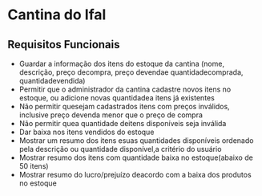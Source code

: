 # Cantina do Ifal

## Requisitos Funcionais

<ul>
  <li>Guardar a informação dos itens do estoque da cantina (nome, descrição, preço decompra, preço devendae
quantidadecomprada, quantidadevendida)</li>
  <li>Permitir que o administrador da cantina cadastre novos itens no estoque, ou adicione novas quantidadea itens já
existentes</li>
  <li>Não permitir quesejam cadastrados itens com preços inválidos, inclusive preço devenda menor que o preço de
compra</li>
  <li>Não permitir quea quantidade deitens disponíveis seja inválida</li>
  <li>Dar baixa nos itens vendidos do estoque</li>
  <li>Mostrar um resumo dos itens esuas quantidades disponíveis ordenado pela descrição ou quantidade disponível,a
critério do usuário</li>
  <li>Mostrar resumo dos itens com quantidade baixa no estoque(abaixo de 50 itens)</li>
  <li>Mostrar resumo do lucro/prejuízo deacordo com a baixa dos produtos no estoque</li>

</ul>

